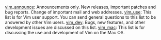 [vim_announce][1]: Announcements only. New releases, important patches and bug reports. Change of important mail and web addresses.
[vim_use][2]: This list is for Vim user support. You can send general questions to this list to be answered by other Vim users.
[vim_dev][3]: Bugs, new features, and other development issues are discussed on this list.
[vim_mac][4]: This list is for discussing the use and development of Vim on the Mac OS.



[1]:https://groups.google.com/forum/#!forum/vim_announce
[2]:https://groups.google.com/forum/#!forum/vim_use
[3]:https://groups.google.com/forum/#!forum/vim_dev
[4]:https://groups.google.com/forum/#!forum/vim_mac

